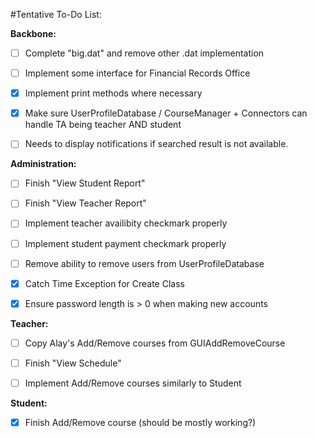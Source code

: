 #Tentative To-Do List:

**Backbone:**

- [ ] Complete "big.dat" and remove other .dat implementation

- [ ] Implement some interface for Financial Records Office

- [x] Implement print methods where necessary

- [x] Make sure UserProfileDatabase / CourseManager + Connectors can handle TA being teacher AND student

- [ ] Needs to display notifications if searched result is not available. 

**Administration:**

- [ ] Finish "View Student Report"

- [ ] Finish "View Teacher Report"

- [ ] Implement teacher availibity checkmark properly

- [ ] Implement student payment checkmark properly

- [ ] Remove ability to remove users from UserProfileDatabase

- [x] Catch Time Exception for Create Class

- [x] Ensure password length is > 0 when making new accounts

**Teacher:**

- [ ] Copy Alay's Add/Remove courses from GUIAddRemoveCourse

- [ ] Finish "View Schedule"

- [ ] Implement Add/Remove courses similarly to Student

**Student:**

- [x] Finish Add/Remove course (should be mostly working?)
